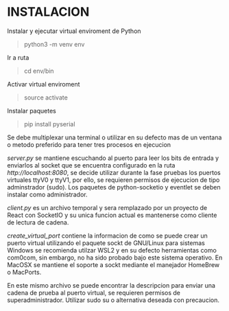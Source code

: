 # INSTALACION
Instalar y ejecutar virtual enviroment de Python
> python3 -m venv env

Ir a ruta
> cd env/bin

Activar virtual enviroment
> source activate

Instalar paquetes
> pip install pyserial

Se debe multiplexar una terminal o utilizar en su defecto mas de un ventana o metodo
preferido para tener tres procesos en ejecucion

*server.py* se mantiene escuchando al puerto para leer los bits de entrada y enviarlos al socket
que se encuentra configurado en la ruta *http://localhost:8080*, se decide
utilizar durante la fase pruebas los puertos virtuales ttyV0 y ttyV1, por ello, se
requieren permisos de ejecucion de tipo adminstrador (sudo). Los paquetes de python-socketio y eventlet se deben instalar como administrador.

*client.py* es un archivo temporal y sera remplazado por un proyecto de React con SocketIO
y su unica funcion actual es mantenerse como cliente de lectura de cadena.

*create_virtual_port* contiene la informacion de como se puede crear un puerto virtual utilizando
el paquete sockt de GNU/Linux para sistemas Windows se recomienda utilzar WSL2 y en su defecto
herramientas como com0com, sin embargo, no ha sido probado bajo este sistema operativo. En MacOSX
se mantiene el soporte a sockt mediante el manejador HomeBrew o MacPorts.

En este mismo archivo se puede encontrar la descripcion para enviar una cadena de prueba al puerto
virtual, se requieren permisos de superadministrador. Utilizar sudo su o alternativa deseada con
precaucion.
